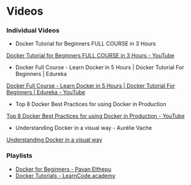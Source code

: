 # Videos

### Individual Videos
- Docker Tutorial for Beginners FULL COURSE in 3 Hours

[Docker Tutorial for Beginners FULL COURSE in 3 Hours - YouTube](https://www.youtube.com/watch?v=3c-iBn73dDE)
- Docker Full Course - Learn Docker in 5 Hours | Docker Tutorial For Beginners | Edureka

[Docker Full Course - Learn Docker in 5 Hours | Docker Tutorial For Beginners | Edureka - YouTube](https://www.youtube.com/watch?v=RSIstPUiEjY)
- Top 8 Docker Best Practices for using Docker in Production

[Top 8 Docker Best Practices for using Docker in Production - YouTube](https://www.youtube.com/watch?v=8vXoMqWgbQQ&t=4s)
- Understanding Docker in a visual way - Aurélie Vache

[Understanding Docker in a visual way](https://www.youtube.com/watch?v=3hol91BkYHU&list=PLmw3X80dPdlyRV2EUKnFOvBACs_tcArd0 "Understanding Docker in a visual way")

### Playlists
- [Docker for Beginners - Pavan Elthepu](https://www.youtube.com/playlist?list=PLrMP04WSdCjpqUE9chyzDRr0prTjTkbLc)
- [Docker Tutorials - LearnCode.academy](https://www.youtube.com/playlist?list=PLoYCgNOIyGAAzevEST2qm2Xbe3aeLFvLc)
